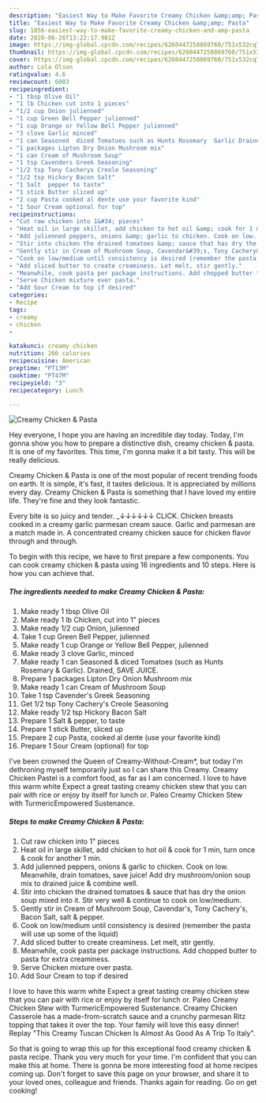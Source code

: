 ```yaml
---
description: "Easiest Way to Make Favorite Creamy Chicken &amp;amp; Pasta"
title: "Easiest Way to Make Favorite Creamy Chicken &amp;amp; Pasta"
slug: 1856-easiest-way-to-make-favorite-creamy-chicken-and-amp-pasta
date: 2020-06-26T13:22:17.981Z
image: https://img-global.cpcdn.com/recipes/6260447258869760/751x532cq70/creamy-chicken-pasta-recipe-main-photo.jpg
thumbnail: https://img-global.cpcdn.com/recipes/6260447258869760/751x532cq70/creamy-chicken-pasta-recipe-main-photo.jpg
cover: https://img-global.cpcdn.com/recipes/6260447258869760/751x532cq70/creamy-chicken-pasta-recipe-main-photo.jpg
author: Lola Olson
ratingvalue: 4.6
reviewcount: 6003
recipeingredient:
- "1 tbsp Olive Oil"
- "1 lb Chicken cut into 1 pieces"
- "1/2 cup Onion julienned"
- "1 cup Green Bell Pepper julienned"
- "1 cup Orange or Yellow Bell Pepper julienned"
- "3 clove Garlic minced"
- "1 can Seasoned  diced Tomatoes such as Hunts Rosemary  Garlic Drained SAVE JUICE"
- "1 packages Lipton Dry Onion Mushroom mix"
- "1 can Cream of Mushroom Soup"
- "1 tsp Cavenders Greek Seasoning"
- "1/2 tsp Tony Cacherys Creole Seasoning"
- "1/2 tsp Hickory Bacon Salt"
- "1 Salt  pepper to taste"
- "1 stick Butter sliced up"
- "2 cup Pasta cooked al dente use your favorite kind"
- "1 Sour Cream optional for top"
recipeinstructions:
- "Cut raw chicken into 1&#34; pieces"
- "Heat oil in large skillet, add chicken to hot oil &amp; cook for 1 min, turn once &amp; cook for another 1 min."
- "Add julienned peppers, onions &amp; garlic to chicken. Cook on low. Meanwhile, drain tomatoes, save juice! Add dry mushroom/onion soup mix to drained juice &amp; combine well."
- "Stir into chicken the drained tomatoes &amp; sauce that has dry the onion soup mixed into it. Stir very well &amp; continue to cook on low/medium."
- "Gently stir in Cream of Mushroom Soup, Cavendar&#39;s, Tony Cachery&#39;s, Bacon Salt, salt &amp; pepper."
- "Cook on low/medium until consistency is desired (remember the pasta will use up some of the liquid)"
- "Add sliced butter to create creaminess. Let melt, stir gently."
- "Meanwhile, cook pasta per package instructions. Add chopped butter to pasta for extra creaminess."
- "Serve Chicken mixture over pasta."
- "Add Sour Cream to top if desired"
categories:
- Recipe
tags:
- creamy
- chicken
- 

katakunci: creamy chicken  
nutrition: 266 calories
recipecuisine: American
preptime: "PT13M"
cooktime: "PT47M"
recipeyield: "3"
recipecategory: Lunch

---
```



![Creamy Chicken &amp; Pasta](https://img-global.cpcdn.com/recipes/6260447258869760/751x532cq70/creamy-chicken-pasta-recipe-main-photo.jpg)

Hey everyone, I hope you are having an incredible day today. Today, I'm gonna show you how to prepare a distinctive dish, creamy chicken &amp; pasta. It is one of my favorites. This time, I'm gonna make it a bit tasty. This will be really delicious.

Creamy Chicken &amp; Pasta is one of the most popular of recent trending foods on earth. It is simple, it's fast, it tastes delicious. It is appreciated by millions every day. Creamy Chicken &amp; Pasta is something that I have loved my entire life. They're fine and they look fantastic.

Every bite is so juicy and tender. _­↓↓↓↓↓↓ CLICK. Chicken breasts cooked in a creamy garlic parmesan cream sauce. Garlic and parmesan are a match made in. A concentrated creamy chicken sauce for chicken flavor through and through.


To begin with this recipe, we have to first prepare a few components. You can cook creamy chicken &amp; pasta using 16 ingredients and 10 steps. Here is how you can achieve that.

<!--inarticleads1-->

##### The ingredients needed to make Creamy Chicken &amp; Pasta:

1. Make ready 1 tbsp Olive Oil
1. Make ready 1 lb Chicken, cut into 1&#34; pieces
1. Make ready 1/2 cup Onion, julienned
1. Take 1 cup Green Bell Pepper, julienned
1. Make ready 1 cup Orange or Yellow Bell Pepper, julienned
1. Make ready 3 clove Garlic, minced
1. Make ready 1 can Seasoned &amp; diced Tomatoes (such as Hunts Rosemary &amp; Garlic). Drained, SAVE JUICE.
1. Prepare 1 packages Lipton Dry Onion Mushroom mix
1. Make ready 1 can Cream of Mushroom Soup
1. Take 1 tsp Cavender&#39;s Greek Seasoning
1. Get 1/2 tsp Tony Cachery&#39;s Creole Seasoning
1. Make ready 1/2 tsp Hickory Bacon Salt
1. Prepare 1 Salt &amp; pepper, to taste
1. Prepare 1 stick Butter, sliced up
1. Prepare 2 cup Pasta, cooked al dente (use your favorite kind)
1. Prepare 1 Sour Cream (optional) for top


I&#39;ve been crowned the Queen of Creamy-Without-Cream*, but today I&#39;m dethroning myself temporarily just so I can share this Creamy. Creamy Chicken Pastel is a comfort food, as far as I am concerned. I love to have this warm white Expect a great tasting creamy chicken stew that you can pair with rice or enjoy by itself for lunch or. Paleo Creamy Chicken Stew with TurmericEmpowered Sustenance. 

<!--inarticleads2-->

##### Steps to make Creamy Chicken &amp; Pasta:

1. Cut raw chicken into 1&#34; pieces
1. Heat oil in large skillet, add chicken to hot oil &amp; cook for 1 min, turn once &amp; cook for another 1 min.
1. Add julienned peppers, onions &amp; garlic to chicken. Cook on low. Meanwhile, drain tomatoes, save juice! Add dry mushroom/onion soup mix to drained juice &amp; combine well.
1. Stir into chicken the drained tomatoes &amp; sauce that has dry the onion soup mixed into it. Stir very well &amp; continue to cook on low/medium.
1. Gently stir in Cream of Mushroom Soup, Cavendar&#39;s, Tony Cachery&#39;s, Bacon Salt, salt &amp; pepper.
1. Cook on low/medium until consistency is desired (remember the pasta will use up some of the liquid)
1. Add sliced butter to create creaminess. Let melt, stir gently.
1. Meanwhile, cook pasta per package instructions. Add chopped butter to pasta for extra creaminess.
1. Serve Chicken mixture over pasta.
1. Add Sour Cream to top if desired


I love to have this warm white Expect a great tasting creamy chicken stew that you can pair with rice or enjoy by itself for lunch or. Paleo Creamy Chicken Stew with TurmericEmpowered Sustenance. Creamy Chicken Casserole has a made-from-scratch sauce and a crunchy parmesan Ritz topping that takes it over the top. Your family will love this easy dinner! Replay &#34;This Creamy Tuscan Chicken Is Almost As Good As A Trip To Italy&#34;. 

So that is going to wrap this up for this exceptional food creamy chicken &amp; pasta recipe. Thank you very much for your time. I'm confident that you can make this at home. There is gonna be more interesting food at home recipes coming up. Don't forget to save this page on your browser, and share it to your loved ones, colleague and friends. Thanks again for reading. Go on get cooking!
